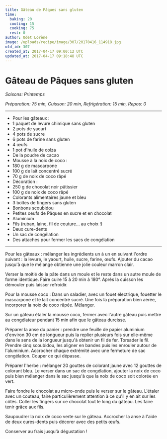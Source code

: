 ```yaml
---
title: Gâteau de Pâques sans gluten
time:
  baking: 20
  cooling: 15
  cooking: 75
  rest: 0
author: Odet Lorène
image: /uploads/recipe/image/307/20170416_114918.jpg
old_id: 307
created_at: 2017-04-17 09:00:12 UTC
updated_at: 2017-04-17 09:18:48 UTC
---
```


# Gâteau de Pâques sans gluten

_Saisons: Printemps_

_Préparation: 75 min, Cuisson: 20 min, Refrigération: 15 min, Repos: 0_

---

- Pour les gâteaux :
- 1 paquet de levure chimique sans gluten
- 2 pots de yaourt
- 4 pots de sucre
- 6 pots de farine sans gluten
- 4 œufs
- 1 pot d'huile de colza
- De la poudre de cacao
- Mousse à la noix de coco :
- 180 g de mascarpone
- 100 g de lait concentré sucré
- 70 g de noix de coco râpé
- Décoration :
- 250 g de chocolat noir pâtissier
- 100 g de noix de coco râpé
- Colorants alimentaires jaune et bleu
- 3 boîtes de fingers sans gluten
- Bonbons scoubidou
- Petites oeufs de Pâques en sucre et en chocolat
- Aluminium
- Fils (ruban, laine, fil de couture... au choix !)
- Deux cure-dents
- Un sac de congélation
- Des attaches pour fermer les sacs de congélation

---

Pour les gâteaux : mélanger les ingrédients un à un en suivant l'ordre suivant : la levure, le yaourt, huile, sucre, farine, œufs. Ajouter du cacao jusqu'à que le mélange obtienne une jolie couleur marron clair.

Verser la moitié de la pâte dans un moule et le reste dans un autre moule de forme identique. Faire cuire 15 à 20 min à 180°. Après la cuisson les démouler puis laisser refroidir.

Pour la mousse coco : Dans un saladier, avec un fouet électrique, fouetter le mascarpone et le lait concentré sucré. Une fois la préparation bien aérée, incorporer la noix de coco râpée. Mélanger.

Sur un gâteau étaler la mousse coco, fermer avec l'autre gâteau puis mettre au congélateur pendant 15 min afin que le gâteau durcisse.

Préparer la anse du panier : prendre une feuille de papier aluminium d'environ 30 cm de longueur puis la replier plusieurs fois sur elle-même dans le sens de la longueur jusqu'à obtenir un fil de fer. Torsader le fil. Prendre cinq scoubidou, les aligner en bandes puis les enrouler autour de l'aluminium. Accrocher chaque extrémité avec une fermeture de sac congélation. Couper ce qui dépasse.

Préparer l'herbe : mélanger 20 gouttes de colorant jaune avec 12 gouttes de colorant bleu. Le verser dans un sac de congélation, ajouter la noix de coco puis bien mélanger dans le sac jusqu'à que la noix de coco soit colorée en vert.

Faire fondre le chocolat au micro-onde puis le verser sur le gâteau. L'étaler avec un couteau, faire particulièrement attention à ce qu'il y en ait sur les côtés. Coller les fingers sur ce chocolat tout le long du gâteau. Les faire tenir grâce aux fils.

Saupoudrer la noix de coco verte sur le gâteau. Accrocher la anse à l'aide de deux cures-dents puis décorer avec des petits œufs.

Conserver au frais jusqu'à dégustation !
